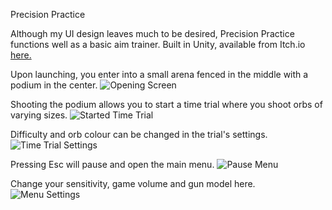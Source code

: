 Precision Practice

Although my UI design leaves much to be desired, Precision Practice functions well as a basic aim trainer.
Built in Unity, available from Itch.io [here.](https://dagarian.itch.io/precision-practice) 

Upon launching, you enter into a small arena fenced in the middle with a podium in the center.
<img alt="Opening Screen" src="https://i.imgur.com/zg8alYp.png">

Shooting the podium allows you to start a time trial where you shoot orbs of varying sizes.
<img alt="Started Time Trial" src="https://i.imgur.com/sVn8l0j.png">

Difficulty and orb colour can be changed in the trial's settings.
<img alt="Time Trial Settings" src="https://i.imgur.com/mbtvQj2.png">

Pressing Esc will pause and open the main menu.
<img alt="Pause Menu" src="https://i.imgur.com/9fIK0wv.png">

Change your sensitivity, game volume and gun model here.
<img alt="Menu Settings" src="https://i.imgur.com/NpNXxH6.png">

